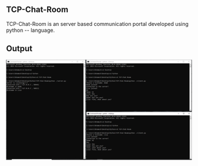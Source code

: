 ## TCP-Chat-Room

TCP-Chat-Room is an server based communication portal developed using python -- language.

## Output

<img src="Snapshot/Snapshot.png">
